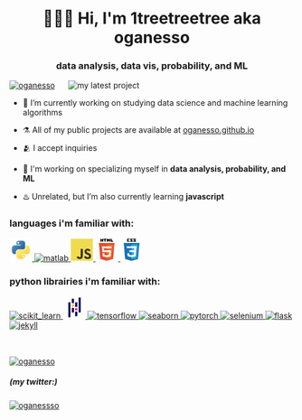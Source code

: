<!-- [![putsomethingherelol](https://idk.idk.gif)]() -->

<h1 align="center">🌲🌳🎋 Hi, I'm 1treetreetree aka oganesso</h1>
<h3 align="center">data analysis, data vis, probability, and ML</h3>
<a href="https://oganesso.github.io/lol-pointerpointer/"> <img align="right" alt="my latest project" width="400" src="https://media0.giphy.com/media/1tfuKjuoFIhYRHB877/giphy.gif"/> </a>

<p align="left"> <a href="https://github.com/antonkomarev/github-profile-views-counter"> <img src="https://komarev.com/ghpvc/?username=oganesso&label=Profile%20views&color=0e75b6&style=flat" alt="oganesso" /> </a> </p>


- 🔭 I’m currently working on studying data science and machine learning algorithms

- ⚗️ All of my public projects are available at [oganesso.github.io](https://oganesso.github.io/)

- 🫂 I accept inquiries

- 💬 I'm working on specializing myself in **data analysis, probability, and ML**

- ♨️ Unrelated, but I’m also currently learning **javascript**

<h3 align="left">languages i'm familiar with:</h3>
<p align="left">
    <a href="https://www.python.org" target="_blank" rel="noreferrer"> <img src="https://raw.githubusercontent.com/devicons/devicon/master/icons/python/python-original.svg" alt="python" width="40" height="40"/> </a>
    <a href="https://www.mathworks.com/" target="_blank" rel="noreferrer"> <img src="https://upload.wikimedia.org/wikipedia/commons/2/21/Matlab_Logo.png" alt="matlab" width="40" height="40"/> </a> 
    <a href="https://developer.mozilla.org/en-US/docs/Web/JavaScript" target="_blank" rel="noreferrer"> <img src="https://raw.githubusercontent.com/devicons/devicon/master/icons/javascript/javascript-original.svg" alt="javascript" width="40" height="40"/> </a> 
    <a href="https://www.w3.org/html/" target="_blank" rel="noreferrer"> <img src="https://raw.githubusercontent.com/devicons/devicon/master/icons/html5/html5-original-wordmark.svg" alt="html5" width="40" height="40"/> </a> 
  <a href="https://www.w3schools.com/css/" target="_blank" rel="noreferrer"> <img src="https://raw.githubusercontent.com/devicons/devicon/master/icons/css3/css3-original-wordmark.svg" alt="css3" width="40" height="40"/> </a>
</p>

<h3 align="left">python librairies i'm familiar with:</h3>
<p align="left">
  <a href="https://scikit-learn.org/" target="_blank" rel="noreferrer"> <img src="https://upload.wikimedia.org/wikipedia/commons/0/05/Scikit_learn_logo_small.svg" alt="scikit_learn" width="40" height="40"/> </a>
  <a href="https://pandas.pydata.org/" target="_blank" rel="noreferrer"> <img src="https://raw.githubusercontent.com/devicons/devicon/2ae2a900d2f041da66e950e4d48052658d850630/icons/pandas/pandas-original.svg" alt="pandas" width="40" height="40"/> </a> 
  <a href="https://www.tensorflow.org" target="_blank" rel="noreferrer"> <img src="https://www.vectorlogo.zone/logos/tensorflow/tensorflow-icon.svg" alt="tensorflow" width="40" height="40"/> </a>
  <a href="https://seaborn.pydata.org/" target="_blank" rel="noreferrer"> <img src="https://seaborn.pydata.org/_images/logo-mark-lightbg.svg" alt="seaborn" width="40" height="40"/> </a> 
  <a href="https://pytorch.org/" target="_blank" rel="noreferrer"> <img src="https://www.vectorlogo.zone/logos/pytorch/pytorch-icon.svg" alt="pytorch" width="40" height="40"/> </a> 
  <a href="https://www.selenium.dev" target="_blank" rel="noreferrer"> <img src="https://raw.githubusercontent.com/detain/svg-logos/780f25886640cef088af994181646db2f6b1a3f8/svg/selenium-logo.svg" alt="selenium" width="40" height="40"/> </a> 
  <a href="https://flask.palletsprojects.com/" target="_blank" rel="noreferrer"> <img src="https://www.vectorlogo.zone/logos/pocoo_flask/pocoo_flask-icon.svg" alt="flask" width="40" height="40"/> </a> 
  <a href="https://jekyllrb.com/" target="_blank" rel="noreferrer"> <img src="https://www.vectorlogo.zone/logos/jekyllrb/jekyllrb-icon.svg" alt="jekyll" width="40" height="40"/> </a>
</p>

<br>

<p><a href="https://github.com/anuraghazra/github-readme-stats"> <img align="center" src="https://github-readme-stats.vercel.app/api?username=oganesso&show_icons=true&locale=en" alt="oganesso" /></a></p>

<h5 align="left">(my twitter:)</h5>
<p align="left">
<a href="https://twitter.com/oganessso" target="blank"><img align="center" src="https://raw.githubusercontent.com/rahuldkjain/github-profile-readme-generator/master/src/images/icons/Social/twitter.svg" alt="oganessso" height="24" width="32" /></a>
</p>
